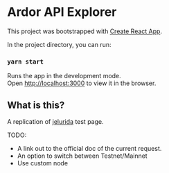 # Ardor API Explorer
This project was bootstrapped with [Create React App](https://github.com/facebook/create-react-app).

In the project directory, you can run:

### `yarn start`

Runs the app in the development mode.<br>
Open [http://localhost:3000](http://localhost:3000) to view it in the browser.

## What is this?
A replication of [jelurida](https://testardor.jelurida.com/test) test page. 

TODO:
 * A link out to the official doc of the current request.
 * An option to switch between Testnet/Mainnet 
 * Use custom node